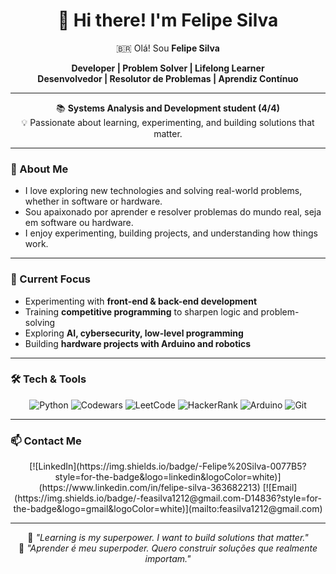 <div align="center">

# 👋 Hi there! I'm **Felipe Silva**  
🇧🇷 Olá! Sou **Felipe Silva**  

**Developer | Problem Solver | Lifelong Learner**  
**Desenvolvedor | Resolutor de Problemas | Aprendiz Contínuo**

---

📚 **Systems Analysis and Development student (4/4)**  
💡 Passionate about learning, experimenting, and building solutions that matter.

</div>

---

### 🧠 About Me
- I love exploring new technologies and solving real-world problems, whether in software or hardware.  
- Sou apaixonado por aprender e resolver problemas do mundo real, seja em software ou hardware.  
- I enjoy experimenting, building projects, and understanding how things work.  

---

### 🧰 Current Focus
- Experimenting with **front-end & back-end development**  
- Training **competitive programming** to sharpen logic and problem-solving  
- Exploring **AI, cybersecurity, low-level programming**  
- Building **hardware projects with Arduino and robotics**  

---

### 🛠️ Tech & Tools

<div align="center">

![Python](https://img.shields.io/badge/-Python-3776AB?style=for-the-badge&logo=python&logoColor=white)
![Codewars](https://img.shields.io/badge/-Codewars-B1361E?style=for-the-badge&logo=codewars&logoColor=white)
![LeetCode](https://img.shields.io/badge/-LeetCode-FFA116?style=for-the-badge&logo=leetcode&logoColor=white)
![HackerRank](https://img.shields.io/badge/-HackerRank-2EC866?style=for-the-badge&logo=hackerrank&logoColor=white)
![Arduino](https://img.shields.io/badge/-Arduino-00979D?style=for-the-badge&logo=arduino&logoColor=white)
![Git](https://img.shields.io/badge/-Git-F05032?style=for-the-badge&logo=git&logoColor=white)

</div>

---

### 📫 Contact Me

<div align="center">
[![LinkedIn](https://img.shields.io/badge/-Felipe%20Silva-0077B5?style=for-the-badge&logo=linkedin&logoColor=white)](https://www.linkedin.com/in/felipe-silva-363682213)
[![Email](https://img.shields.io/badge/-feasilva1212@gmail.com-D14836?style=for-the-badge&logo=gmail&logoColor=white)](mailto:feasilva1212@gmail.com)


---

<div align="center">

💬 *"Learning is my superpower. I want to build solutions that matter."*  
💬 *"Aprender é meu superpoder. Quero construir soluções que realmente importam."*

</div>
